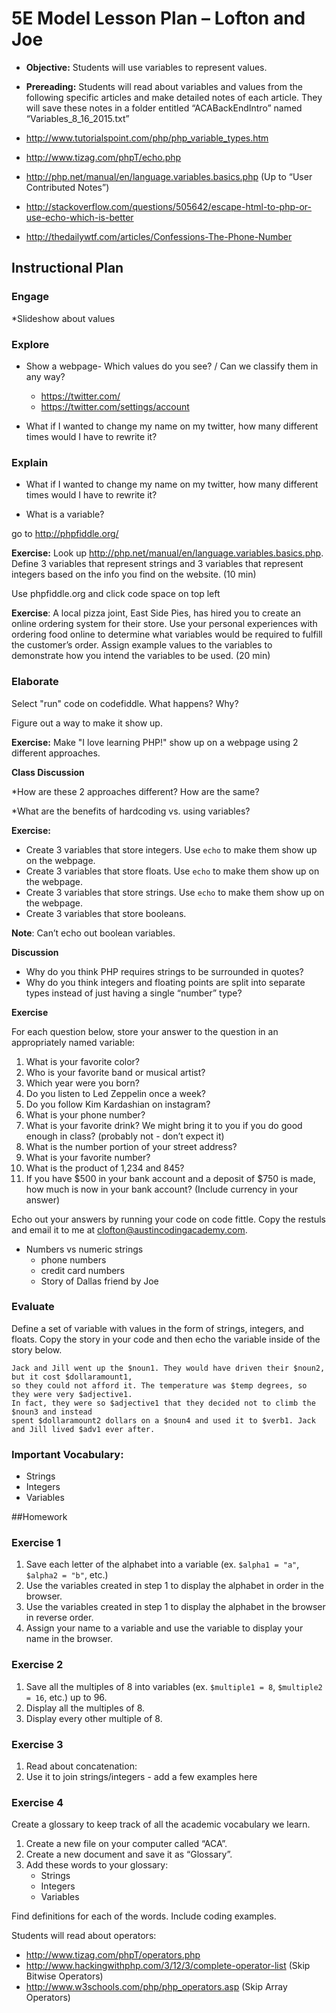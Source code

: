 # 5E Model Lesson Plan – Lofton and Joe
 
* **Objective:** Students will use variables to represent values.
* **Prereading:** Students will read about variables and values from the following specific articles and make detailed notes of each article.
They will save these notes in a folder entitled “ACABackEndIntro” named “Variables_8_16_2015.txt”

* http://www.tutorialspoint.com/php/php_variable_types.htm 
* http://www.tizag.com/phpT/echo.php 
* http://php.net/manual/en/language.variables.basics.php (Up to “User Contributed Notes”)
* http://stackoverflow.com/questions/505642/escape-html-to-php-or-use-echo-which-is-better
* http://thedailywtf.com/articles/Confessions-The-Phone-Number 


## Instructional Plan

### Engage
 
*Slideshow about values

### Explore

* Show a webpage- Which values do you see? / Can we classify them in any way?
    + https://twitter.com/ 
    + https://twitter.com/settings/account



* What if I wanted to change my name on my twitter, how many different times would I have to rewrite it?

### Explain

* What if I wanted to change my name on my twitter, how many different times would I have to rewrite it?

* What is a variable?

go to http://phpfiddle.org/

**Exercise:** Look up http://php.net/manual/en/language.variables.basics.php.  Define 3 variables that represent strings and 3 variables that represent integers based on the info you find on the website. (10 min)

Use phpfiddle.org and click code space on top left

**Exercise**: A local pizza joint, East Side Pies, has hired you to create an online ordering system for their store. Use your personal experiences with ordering food online to determine what variables would be required to fulfill the customer’s order. Assign example values to the variables to demonstrate how you intend the variables to be used.
(20 min)


### Elaborate

Select "run" code on codefiddle. What happens? Why?

Figure out a way to make it show up.

**Exercise:** Make "I love learning PHP!" show up on a webpage using 2 different approaches. 

**Class Discussion**

*How are these 2 approaches different? How are the same?

*What are the benefits of hardcoding vs. using variables?

**Exercise:**

* Create 3 variables that store integers. Use `echo` to make them show up on the webpage.
* Create 3 variables that store floats. Use `echo` to make them show up on the webpage.
* Create 3 variables that store strings. Use `echo` to make them show up on the webpage.
* Create 3 variables that store booleans.

**Note**: Can’t echo out boolean variables.

**Discussion**

* Why do you think PHP requires strings to be surrounded in quotes?
* Why do you think integers and floating points are split into separate
types instead of just having a single “number” type?

**Exercise**

For each question below, store your answer to the question in an appropriately named variable:

1. What is your favorite color?
2. Who is your favorite band or musical artist?
3. Which year were you born?
4. Do you listen to Led Zeppelin once a week?
5. Do you follow Kim Kardashian on instagram?
6. What is your phone number?
7. What is your favorite drink? We might bring it to you if you do good enough in class? (probably not - don’t expect it)
8. What is the number portion of your street address?
9. What is your favorite number?
10. What is the product of 1,234 and 845?
11. If you have $500 in your bank account and a deposit of $750 is made, how much is now in your bank account? (Include currency in your answer)

Echo out your answers by running your code on code fittle. Copy the restuls and email it to me at clofton@austincodingacademy.com.


* Numbers vs numeric strings
    + phone numbers
    + credit card numbers
    + Story of Dallas friend by Joe

### Evaluate

Define a set of variable with values in the form of strings, integers, and floats. Copy the story in your code and then echo the variable inside of the story below. 


```
Jack and Jill went up the $noun1. They would have driven their $noun2, but it cost $dollaramount1,
so they could not afford it. The temperature was $temp degrees, so they were very $adjective1.
In fact, they were so $adjective1 that they decided not to climb the $noun3 and instead
spent $dollaramount2 dollars on a $noun4 and used it to $verb1. Jack and Jill lived $adv1 ever after.
```


### Important Vocabulary:

* Strings
* Integers
* Variables


##Homework
### Exercise 1

1. Save each letter of the alphabet into a variable (ex. `$alpha1 = "a"`, `$alpha2 = "b"`, etc.)
2. Use the variables created in step 1 to display the alphabet in order in the browser.
3. Use the variables created in step 1 to display the alphabet in the browser in reverse order.
4. Assign your name to a variable and use the variable to display your name in the browser.

### Exercise 2

1. Save all the multiples of 8 into variables (ex. `$multiple1 = 8`, `$multiple2 = 16`, etc.) up to 96.
2. Display all the multiples of 8. 
3. Display every other multiple of 8.

### Exercise 3

1. Read about concatenation: 
2. Use it to join strings/integers - add a few examples here

### Exercise 4

Create a glossary to keep track of all the academic vocabulary we learn.

1. Create a new file on your computer called “ACA”.
2. Create a new document and save it as “Glossary”.
3. Add these words to your glossary:
    * Strings
    * Integers
    * Variables
    
Find definitions for each of the words. Include coding examples.


Students will read about operators:

* http://www.tizag.com/phpT/operators.php
* http://www.hackingwithphp.com/3/12/3/complete-operator-list (Skip Bitwise Operators)
* http://www.w3schools.com/php/php_operators.asp (Skip Array Operators)
